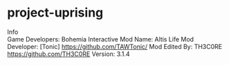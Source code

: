 project-uprising
================

Info<br>
Game Developers: Bohemia Interactive
Mod Name: Altis Life
Mod Developer: [Tonic] https://github.com/TAWTonic/
Mod Edited By: TH3C0RE https://github.com/TH3C0RE
Version: 3.1.4

